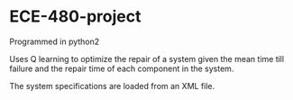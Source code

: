 # ECE-480-project

Programmed in python2

Uses Q learning to optimize the repair of a system given the mean time till failure
and the repair time of each component in the system.

The system specifications are loaded from an XML file.
